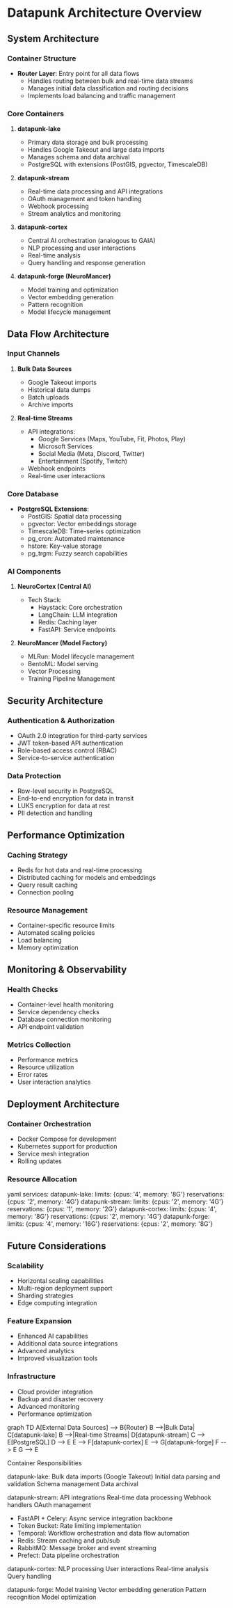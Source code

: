 # Datapunk Architecture Overview

## System Architecture

### Container Structure

- **Router Layer**: Entry point for all data flows
  - Handles routing between bulk and real-time data streams
  - Manages initial data classification and routing decisions
  - Implements load balancing and traffic management

### Core Containers

1. **datapunk-lake**
   - Primary data storage and bulk processing
   - Handles Google Takeout and large data imports
   - Manages schema and data archival
   - PostgreSQL with extensions (PostGIS, pgvector, TimescaleDB)

2. **datapunk-stream**
   - Real-time data processing and API integrations
   - OAuth management and token handling
   - Webhook processing
   - Stream analytics and monitoring

3. **datapunk-cortex**
   - Central AI orchestration (analogous to GAIA)
   - NLP processing and user interactions
   - Real-time analysis
   - Query handling and response generation

4. **datapunk-forge (NeuroMancer)**
   - Model training and optimization
   - Vector embedding generation
   - Pattern recognition
   - Model lifecycle management

## Data Flow Architecture

### Input Channels

1. **Bulk Data Sources**
   - Google Takeout imports
   - Historical data dumps
   - Batch uploads
   - Archive imports

2. **Real-time Streams**
   - API integrations:
     - Google Services (Maps, YouTube, Fit, Photos, Play)
     - Microsoft Services
     - Social Media (Meta, Discord, Twitter)
     - Entertainment (Spotify, Twitch)
   - Webhook endpoints
   - Real-time user interactions

### Core Database

- **PostgreSQL Extensions**:
  - PostGIS: Spatial data processing
  - pgvector: Vector embeddings storage
  - TimescaleDB: Time-series optimization
  - pg_cron: Automated maintenance
  - hstore: Key-value storage
  - pg_trgm: Fuzzy search capabilities

### AI Components

1. **NeuroCortex (Central AI)**
   - Tech Stack:
     - Haystack: Core orchestration
     - LangChain: LLM integration
     - Redis: Caching layer
     - FastAPI: Service endpoints

2. **NeuroMancer (Model Factory)**
   - MLRun: Model lifecycle management
   - BentoML: Model serving
   - Vector Processing
   - Training Pipeline Management

## Security Architecture

### Authentication & Authorization

- OAuth 2.0 integration for third-party services
- JWT token-based API authentication
- Role-based access control (RBAC)
- Service-to-service authentication

### Data Protection

- Row-level security in PostgreSQL
- End-to-end encryption for data in transit
- LUKS encryption for data at rest
- PII detection and handling

## Performance Optimization

### Caching Strategy

- Redis for hot data and real-time processing
- Distributed caching for models and embeddings
- Query result caching
- Connection pooling

### Resource Management

- Container-specific resource limits
- Automated scaling policies
- Load balancing
- Memory optimization

## Monitoring & Observability

### Health Checks

- Container-level health monitoring
- Service dependency checks
- Database connection monitoring
- API endpoint validation

### Metrics Collection

- Performance metrics
- Resource utilization
- Error rates
- User interaction analytics

## Deployment Architecture

### Container Orchestration

- Docker Compose for development
- Kubernetes support for production
- Service mesh integration
- Rolling updates

### Resource Allocation

yaml
services:
datapunk-lake:
limits: {cpus: '4', memory: '8G'}
reservations: {cpus: '2', memory: '4G'}
datapunk-stream:
limits: {cpus: '2', memory: '4G'}
reservations: {cpus: '1', memory: '2G'}
datapunk-cortex:
limits: {cpus: '4', memory: '8G'}
reservations: {cpus: '2', memory: '4G'}
datapunk-forge:
limits: {cpus: '4', memory: '16G'}
reservations: {cpus: '2', memory: '8G'}

## Future Considerations

### Scalability

- Horizontal scaling capabilities
- Multi-region deployment support
- Sharding strategies
- Edge computing integration

### Feature Expansion

- Enhanced AI capabilities
- Additional data source integrations
- Advanced analytics
- Improved visualization tools

### Infrastructure

- Cloud provider integration
- Backup and disaster recovery
- Advanced monitoring
- Performance optimization

graph TD
    A[External Data Sources] --> B{Router}
    B -->|Bulk Data| C[datapunk-lake]
    B -->|Real-time Streams| D[datapunk-stream]
    C --> E[PostgreSQL]
    D --> E
    E --> F[datapunk-cortex]
    E --> G[datapunk-forge]
    F --> E
    G --> E

Container Responsibilities

datapunk-lake:
Bulk data imports (Google Takeout)
Initial data parsing and validation
Schema management
Data archival

datapunk-stream:
API integrations
Real-time data processing
Webhook handlers
OAuth management
- FastAPI + Celery: Async service integration backbone
- Token Bucket: Rate limiting implementation
- Temporal: Workflow orchestration and data flow automation
- Redis: Stream caching and pub/sub
- RabbitMQ: Message broker and event streaming
- Prefect: Data pipeline orchestration


datapunk-cortex:
NLP processing
User interactions
Real-time analysis
Query handling

datapunk-forge:
Model training
Vector embedding generation
Pattern recognition
Model optimization
